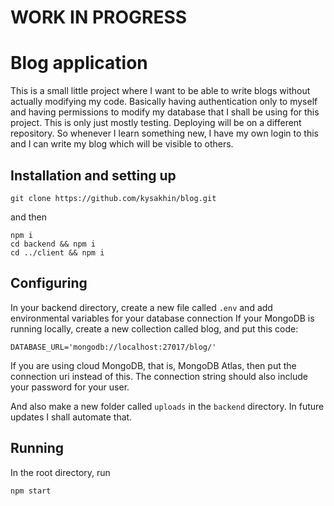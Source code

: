 # WORK IN PROGRESS

# Blog application
This is a small little project where I want to be able to write blogs without actually modifying my code. Basically having authentication only to myself and having permissions to modify my database that I shall be using for this project. This is only just mostly testing. Deploying will be on a different repository. 
So whenever I learn something new, I have my own login to this and I can write my blog which will be visible to others.

## Installation and setting up

```shell
git clone https://github.com/kysakhin/blog.git
```
and then
```shell
npm i 
cd backend && npm i 
cd ../client && npm i
```

## Configuring
In your backend directory, create a new file called `.env` and add environmental variables for your database connection
If your MongoDB is running locally, create a new collection called blog, and put this code:
```
DATABASE_URL='mongodb://localhost:27017/blog/'
```

If you are using cloud MongoDB, that is, MongoDB Atlas, then put the connection uri instead of this. The connection string should also include your password for your user.

And also make a new folder called `uploads` in the `backend` directory. In future updates I shall automate that.

## Running
In the root directory, run
```shell
npm start
```
